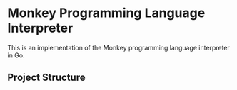 # Monkey Programming Language Interpreter

This is an implementation of the Monkey programming language interpreter in Go.

## Project Structure
